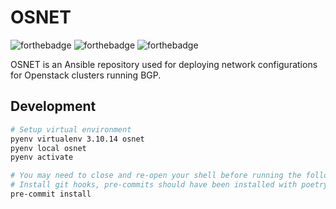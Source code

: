 # OSNET

![forthebadge](https://forthebadge.com/images/badges/built-with-love.svg)
![forthebadge](https://forthebadge.com/images/badges/powered-by-black-magic.svg)
![forthebadge](https://forthebadge.com/images/badges/made-with-python.svg)

OSNET is an Ansible repository used for deploying network configurations for Openstack clusters running BGP.

## Development

```bash
# Setup virtual environment
pyenv virtualenv 3.10.14 osnet
pyenv local osnet
pyenv activate

# You may need to close and re-open your shell before running the following
# Install git hooks, pre-commits should have been installed with poetry above
pre-commit install
```
